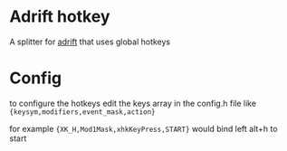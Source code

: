 # Adrift hotkey
A splitter for [adrift](https://github.com/mlugg/adrift) that uses global hotkeys
# Config
to configure the hotkeys edit the keys array in the config.h file like ` {keysym,modifiers,event_mask,action}`

for example `{XK_H,Mod1Mask,xhkKeyPress,START}` would bind left alt+h to start
